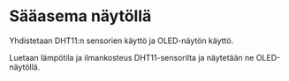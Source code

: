 # Sääasema näytöllä

Yhdistetaan DHT11:n sensorien käyttö ja OLED-näytön käyttö.

Luetaan lämpötila ja ilmankosteus DHT11-sensorilta ja näytetään ne OLED-näytöllä.
